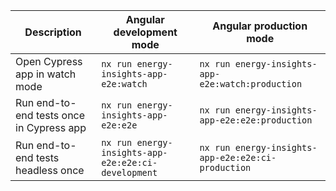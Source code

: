 | Description                              | Angular development mode                            | Angular production mode                            |
| ---------------------------------------- | --------------------------------------------------- | -------------------------------------------------- |
| Open Cypress app in watch mode           | `nx run energy-insights-app-e2e:watch`              | `nx run energy-insights-app-e2e:watch:production`  |
| Run end-to-end tests once in Cypress app | `nx run energy-insights-app-e2e:e2e`                | `nx run energy-insights-app-e2e:e2e:production`    |
| Run end-to-end tests headless once       | `nx run energy-insights-app-e2e:e2e:ci-development` | `nx run energy-insights-app-e2e:e2e:ci-production` |

